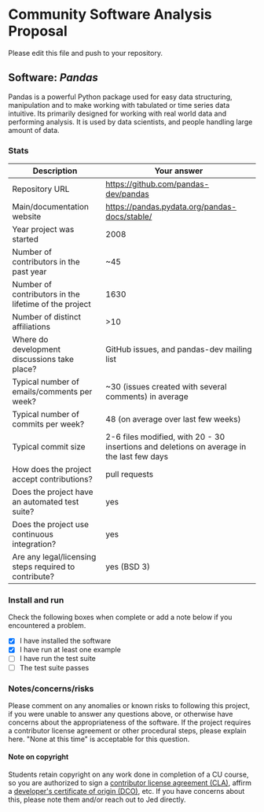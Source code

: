 # Community Software Analysis Proposal
Please edit this file and push to your repository.

## Software: *Pandas*

Pandas is a powerful Python package used for easy data structuring, manipulation and to make working with tabulated or time series data intuitive. Its primarily designed for working with real world data and performing analysis. It is used by data scientists, and people handling large  amount of data. 

### Stats

| Description | Your answer |
|---------|-----------|
| Repository URL |  https://github.com/pandas-dev/pandas  |
| Main/documentation website |  https://pandas.pydata.org/pandas-docs/stable/  |
| Year project was started | 2008  |
| Number of contributors in the past year | ~45 |
| Number of contributors in the lifetime of the project |  1630 |
| Number of distinct affiliations | >10 |
| Where do development discussions take place? | GitHub issues, and pandas-dev mailing list |
| Typical number of emails/comments per week? | ~30 (issues created with several comments) in average |
| Typical number of commits per week? | 48 (on average over last few weeks) |
| Typical commit size | 2-6 files  modified, with 20 - 30 insertions and deletions on average in the last few days |
| How does the project accept contributions? | pull requests |
| Does the project have an automated test suite? | yes |
| Does the project use continuous integration? | yes |
| Are any legal/licensing steps required to contribute? | yes (BSD 3) |

### Install and run

Check the following boxes when complete or add a note below if you
encountered a problem.

- [X] I have installed the software
- [X] I have run at least one example
- [ ] I have run the test suite
- [ ] The test suite passes

### Notes/concerns/risks

Please comment on any anomalies or known risks to following this
project, if you were unable to answer any questions above, or
otherwise have concerns about the appropriateness of the software.  If
the project requires a contributor license agreement or other
procedural steps, please explain here.  "None at this time" is
acceptable for this question.

#### Note on copyright
Students retain copyright on any work done in completion of a CU
course, so you are authorized to sign a [contributor license
agreement (CLA)](https://en.wikipedia.org/wiki/Contributor_License_Agreement),
affirm a [developer's certificate of
origin (DCO)](https://en.wikipedia.org/wiki/Developer_Certificate_of_Origin),
etc.  If you have concerns about this, please note them and/or reach
out to Jed directly.
